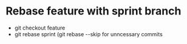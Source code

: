 # Rebase feature with sprint branch
- git checkout feature
- git rebase sprint
(git rebase --skip for unncessary commits
